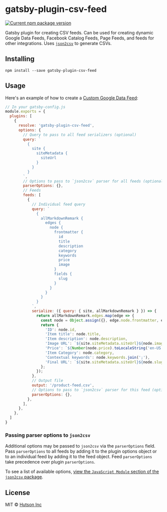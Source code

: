 # gatsby-plugin-csv-feed

[![Current npm package version](https://img.shields.io/npm/v/gatsby-plugin-csv-feed.svg)](https://www.npmjs.com/package/gatsby-plugin-csv-feed) 

Gatsby plugin for creating CSV feeds. Can be used for creating dynamic Google Data Feeds, Facebook Catalog Feeds, Page Feeds, and feeds for other integrations. Uses [`json2csv`](https://github.com/zemirco/json2csv) to generate CSVs.

## Installing

`npm install --save gatsby-plugin-csv-feed`

## Usage

Here's an example of how to create a [Custom Google Data Feed](https://support.google.com/google-ads/answer/6053288):

```js
// In your gatsby-config.js
module.exports = {
  plugins: [
    {
      resolve: 'gatsby-plugin-csv-feed',
      options: {
        // Query to pass to all feed serializers (optional)
        query: `
          {
            site {
              siteMetadata {
                siteUrl
              }
            }
          }
        `,
        // Options to pass to `json2csv` parser for all feeds (optional)
        parserOptions: {},
        // Feeds
        feeds: [
          {
            // Individual feed query
            query: `
              {
                allMarkdownRemark {
                  edges {
                    node {
                      frontmatter {
                        id
                        title
                        description
                        category
                        keywords
                        price
                        image
                      }
                      fields {
                        slug
                      }
                    }
                  }
                }
              }
            `,
            serialize: ({ query: { site, allMarkdownRemark } }) => {
              return allMarkdownRemark.edges.map(edge => {
                const node = Object.assign({}, edge.node.frontmatter, edge.node.fields);
                return {
                  'ID': node.id,
                  'Item title': node.title,
                  'Item description': node.description,
                  'Image URL': `${site.siteMetadata.siteUrl}${node.image}`,
                  'Price': `${Number(node.price).toLocaleString('en-US')} USD`,
                  'Item Category': node.category,
                  'Contextual keywords': node.keywords.join(';'),
                  'Final URL': `${site.siteMetadata.siteUrl}${node.slug}`,
                };
              });
            },
            // Output file
            output: '/product-feed.csv',
            // Options to pass to `json2csv` parser for this feed (optional)
            parserOptions: {},
          },
        ],
      },
    },
  ]
}
```

### Passing parser options to `json2csv`

Additional options may be passed to `json2csv` via the `parserOptions` field. Pass `parserOptions` to all feeds by adding it to the plugin options object or to an individual feed by adding it to the feed object. Feed `parserOptions` take precedence over plugin `parserOptions`.

To see a list of available options, [view the `JavaScript Module` section of the `json2csv` package](https://github.com/zemirco/json2csv#javascript-module).

## License

MIT © [Hutson Inc](https://www.hutsoninc.com)
